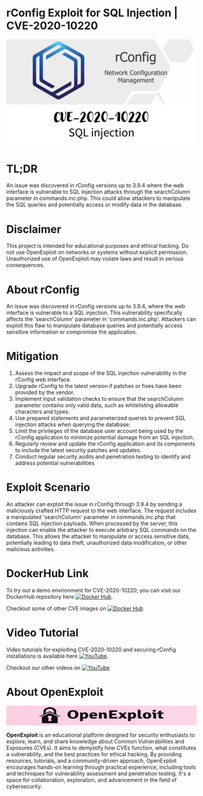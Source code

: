 # rConfig Exploit for SQL Injection | CVE-2020-10220
![CVE-2020-10220](https://raw.githubusercontent.com/pawanjswal/pawanjswal.github.io/master/cve-2020-10220/assets/thumbnail.jpg)

# TL;DR
An issue was discovered in rConfig versions up to 3.9.4 where the web interface is vulnerable to SQL injection attacks through the searchColumn parameter in commands.inc.php. This could allow attackers to manipulate the SQL queries and potentially access or modify data in the database.

# Disclaimer
This project is intended for educational purposes and ethical hacking. Do not use OpenExploit on networks or systems without explicit permission. Unauthorized use of OpenExploit may violate laws and result in serious consequences.

# About rConfig
An issue was discovered in rConfig versions up to 3.9.4, where the web interface is vulnerable to a SQL injection. This vulnerability specifically affects the 'searchColumn' parameter in 'commands.inc.php'. Attackers can exploit this flaw to manipulate database queries and potentially access sensitive information or compromise the application.

# Mitigation
1. Assess the impact and scope of the SQL injection vulnerability in the rConfig web interface.
2. Upgrade rConfig to the latest version if patches or fixes have been provided by the vendor.
3. Implement input validation checks to ensure that the searchColumn parameter contains only valid data, such as whitelisting allowable characters and types.
4. Use prepared statements and parameterized queries to prevent SQL injection attacks when querying the database.
5. Limit the privileges of the database user account being used by the rConfig application to minimize potential damage from an SQL injection.
6. Regularly review and update the rConfig application and its components to include the latest security patches and updates.
7. Conduct regular security audits and penetration testing to identify and address potential vulnerabilities

# Exploit Scenario
An attacker can exploit the issue in rConfig through 3.9.4 by sending a maliciously crafted HTTP request to the web interface. The request includes a manipulated 'searchColumn' parameter in commands.inc.php that contains SQL injection payloads. When processed by the server, this injection can enable the attacker to execute arbitrary SQL commands on the database. This allows the attacker to manipulate or access sensitive data, potentially leading to data theft, unauthorized data modification, or other malicious activities.

# DockerHub Link
To try out a demo environment for CVE-2020-10220, you can visit our DockerHub repository here [![Docker Hub](https://img.shields.io/badge/Docker_Hub-2496ED?style=flat-square&logo=docker&logoColor=white)](https://hub.docker.com/r/pawanjswal/cve-2020-10220).

Checkout some of other CVE images on [![Docker Hub](https://img.shields.io/badge/Docker_Hub-2496ED?style=flat-square&logo=docker&logoColor=white)](https://hub.docker.com/u/pawanjswal)

# Video Tutorial
Video tutorials for exploiting CVE-2020-10220 and securing rConfig installations is available here [![YouTube](https://img.shields.io/badge/YouTube-FF0000?style=flat-square&logo=youtube&logoColor=white)](https://www.youtube.com/watch?v=cve-2020-10220). 

Checkout our other videos on [![YouTube](https://img.shields.io/badge/YouTube-FF0000?style=flat-square&logo=youtube&logoColor=white)](https://www.youtube.com/@OpenExploit)

# About OpenExploit
![OpenExploit](https://raw.githubusercontent.com/pawanjswal/pawanjswal.github.io/refs/heads/master/assets/logo.png)

**OpenExploit** is an educational platform designed for security enthusiasts to explore, learn, and share knowledge about Common Vulnerabilities and Exposures (CVEs). It aims to demystify how CVEs function, what constitutes a vulnerability, and the best practices for ethical hacking. By providing resources, tutorials, and a community-driven approach, OpenExploit encourages hands-on learning through practical experience, including tools and techniques for vulnerability assessment and penetration testing. It's a space for collaboration, exploration, and advancement in the field of cybersecurity.